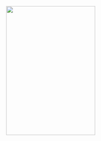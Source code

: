 
  <img src="https://user-images.githubusercontent.com/92044526/218343227-3df30d61-7d3a-4983-85c1-1d7d79811e6c.gif" width="241" height="350" />
